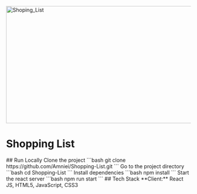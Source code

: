 <img src="https://socialify.git.ci/SANEH2015/Shoping_List/image?language=1&owner=1&name=1&stargazers=1&theme=Light" alt="Shoping_List" width="640" height="320" />
<h1>Shopping List</h1>
## Run Locally
Clone the project
```bash
  git clone https://github.com/Amniei/Shopping-List.git
```
Go to the project directory
```bash
  cd Shopping-List
```
Install dependencies
```bash
  npm install
```
Start the react server
```bash
  npm run start
```
## Tech Stack
**Client:** React JS, HTML5, JavaScript, CSS3
